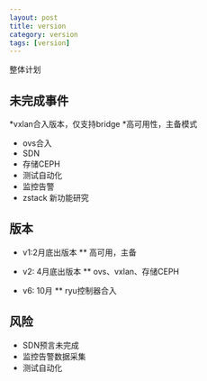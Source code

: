 ```yaml
---
layout: post
title: version 
category: version
tags: [version]
---
```


整体计划

## 未完成事件

*vxlan合入版本，仅支持bridge 
*高可用性，主备模式 
* ovs合入  
* SDN
* 存储CEPH
* 测试自动化
* 监控告警
* zstack 新功能研究

## 版本

* v1:2月底出版本
** 高可用，主备

* v2: 4月底出版本
** ovs、vxlan、存储CEPH

* v6: 10月
** ryu控制器合入 

## 风险
* SDN预言未完成
* 监控告警数据采集
* 测试自动化

